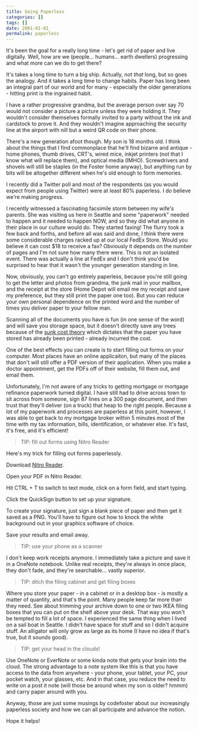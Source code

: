 ```yaml
---
title: Going Paperless
categories: []
tags: []
date: 2001-01-01
permalink: paperless
---
```


It&#39;s been the goal for a really long time - let&#39;s get rid of paper and live digitally. Well, how are we (people... humans... earth dwellers) progressing and what more can we do to get there?
<!-- xmore -->

It&#39;s takes a long time to turn a big ship. Actually, not _that_ long, but so goes the analogy. And it takes a long time to change habits. Paper has long been an integral part of our world and for many - especially the older generations - hitting print is the ingrained habit.

I have a rather progressive grandma, but the average person over say 70 would not consider a picture a picture unless they were holding it. They wouldn&#39;t consider themselves formally invited to a party without the ink and cardstock to prove it. And they wouldn&#39;t imagine approaching the security line at the airport with nill but a weird QR code on their phone.

There&#39;s a new generation afoot though. My son is 18 months old. I think about the things that I find commonplace that he&#39;ll find bizarre and antique - home phones, thumb drives, CRT&#39;s, wired mice, inkjet printers (not that I know what will replace them), and optical media (IMHO). Screwdrivers and shovels will still be staples (in the Foster home anyway), but anything run by bits will be altogether different when he&#39;s old enough to form memories.

I recently did a Twitter poll and most of the respondents (as you would expect from people using Twitter) were at least 80% paperless. I do believe we&#39;re making progress.

I recently witnessed a fascinating facsimile storm between my wife&#39;s parents. She was visiting us here in Seattle and some "paperwork" needed to happen and it needed to happen NOW, and so they did what anyone in their place in our culture would do. They started faxing! The flurry took a few back and forths, and before all was said and done, I think there were some considerable charges racked up at our local FedEx Store. Would you believe it can cost $18 to receive a fax? Obviously it depends on the number of pages and I&#39;m not sure how many there were. This is not an isolated event. There was actually a line at FedEx and I don&#39;t think you&#39;d be surprised to hear that it wasn&#39;t the younger generation standing in line.

Now, obviously, you can&#39;t go entirely paperless, because you&#39;re still going to get the letter and photos from grandma, the junk mail in your mailbox, and the receipt at the store (Home Depot will email me my receipt and save my preference, but they still print the paper one too). But you can reduce your own personal dependence on the printed word and the number of times you deliver paper to your fellow man.

Scanning all of the documents you have is fun (in one sense of the word) and will save you storage space, but it doesn&#39;t directly save any trees because of the [sunk cost theory](http://en.wikipedia.org/wiki/Sunk_costs) which dictates that the paper you have stored has already been printed - already incurred the cost.

One of the best effects you can create is to start filling out forms on your computer. Most places have an online applicaiton, but many of the places that don&#39;t will still offer a PDF version of their application. When you make a doctor appointment, get the PDFs off of their website, fill them out, and email them.

Unfortunately, I&#39;m not aware of any tricks to getting mortgage or mortgage refinance paperwork turned digital. I have still had to drive across town to sit across from someone, sign 87 lines on a 300 page document, and then trust that they&#39;ll deliver (on a truck) that heap to the right people. Because a lot of my paperwork and processes are paperless at this point, however, I was able to get back to my mortgage broker within 5 minutes most of the time with my tax information, bills, identification, or whatever else. It&#39;s fast, it&#39;s free, and it&#39;s efficient!

> TIP: fill out forms using Nitro Reader

Here&#39;s my trick for filling out forms paperlessly.

Download [Nitro Reader](http://www.nitroreader.com/).

Open your PDF in Nitro Reader.

Hit CTRL + T to switch to text mode, click on a form field, and start typing.

Click the QuickSign button to set up your signature.

To create your signature, just sign a blank piece of paper and then get it saved as a PNG. You&#39;ll have to figure out how to knock the white background out in your graphics software of choice.

Save your results and email away.

> TIP: use your phone as a scanner

I don&#39;t keep work receipts anymore. I immediately take a picture and save it in a OneNote notebook. Unlike real receipts, they&#39;re always in once place, they don&#39;t fade, and they&#39;re searchable... vastly superior.

> TIP: ditch the filing cabinet and get filing boxes

Where you store your paper - in a cabinet or in a desktop box - is mostly a matter of quantity, and that&#39;s the point. Many people keep far more than they need. See about trimming your archive down to one or two IKEA filing boxes that you can put on the shelf above your desk. That way you won&#39;t be tempted to fill a lot of space. I experienced the same thing when I lived on a sail boat in Seattle. I didn&#39;t have space for stuff and so I didn&#39;t acquire stuff. An alligator will only grow as large as its home (I have no idea if that&#39;s true, but it sounds good).

> TIP: get your head in the clouds!

Use OneNote or EverNote or some kinda note that gets your brain into the cloud. The strong advantage to a note system like this is that you have access to the data from anywhere - your phone, your tablet, your PC, your pocket watch, your glasses, etc. And in that case, you reduce the need to write on a post it note (will those be around when my son is older? hmmm) and carry paper around with you.

Anyway, those are just some musings by codefoster about our increasingly paperless society and how we can all participate and advance the notion.

Hope it helps!
